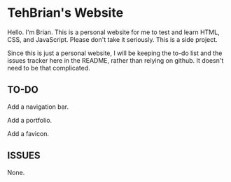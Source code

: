 TehBrian's Website
=

Hello. I'm Brian. This is a personal website for me to test and learn HTML, CSS, and JavaScript.
Please don't take it seriously. This is a side project.

Since this is just a personal website, I will be keeping the to-do list and the issues tracker here in the README, rather than relying on github. It doesn't need to be that complicated.

TO-DO
-

Add a navigation bar.

Add a portfolio.

Add a favicon.

ISSUES
-

None.